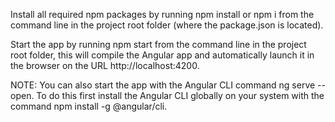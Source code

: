 
Install all required npm packages by running npm install or npm i from the command line in the project root folder (where the package.json is located).

Start the app by running npm start from the command line in the project root folder, this will compile the Angular app and automatically launch it in the browser on the URL http://localhost:4200.

NOTE: You can also start the app with the Angular CLI command ng serve --open. To do this first install the Angular CLI globally on your system with the command npm install -g @angular/cli.